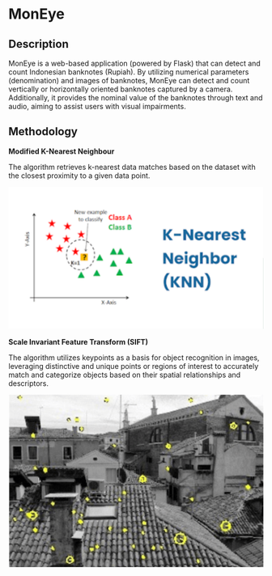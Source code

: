 # MonEye

## Description

MonEye is a web-based application (powered by Flask) that can detect and count Indonesian banknotes (Rupiah). By utilizing numerical parameters (denomination) and images of banknotes, MonEye can detect and count vertically or horizontally oriented banknotes captured by a camera. Additionally, it provides the nominal value of the banknotes through text and audio, aiming to assist users with visual impairments.

## Methodology
**Modified K-Nearest Neighbour**

The algorithm retrieves k-nearest data matches based on the dataset with the closest proximity to a given data point.

![modified knn](knn.png)

**Scale Invariant Feature Transform (SIFT)**

The algorithm utilizes keypoints as a basis for object recognition in images, leveraging distinctive and unique points or regions of interest to accurately match and categorize objects based on their spatial relationships and descriptors.

![sift](sift.png)
